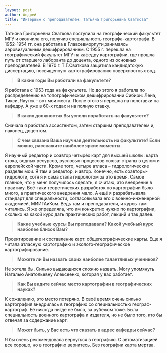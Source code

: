 ```yaml
---
layout: post
author: Андрей
title: "Интервью с преподавателем: Татьяна Григорьевна Сваткова"
---
```

Татьяна Григорьевна Сваткова поступила на географический факультет МГУ и окончила его, получив специальность географа-картографа. В 1952-1954 гг. она работала в Главсевморпути,занимаясь аэровизуальным дешифрированием. С 1955 г. перешла на географический   факультет МГУ на кафедру картографии, где прошла путь от старшего лаборанта до доцента, одного из основных преподавателей. В 1970 г. Т.Г.Сваткова защитила кандидатскую диссертацию, посвященную картографированию поверхностных вод. 

> **В какие годы Вы работали на факультете?**

Я работала с 1953 года на факультете. Но до этого я работала по распределению на топографическом дешифрировании Сибири: Лена, Тикси, Якутск – вот мои места. После этого я перешла на полставки на кафедру. А уже в 60-х годах и на полную ставку.

> **В каких должностях Вы успели поработать на факультете?**

Сначала я работала ассистентом, затем старшим преподавателем и, наконец, доцентом.

> **С чем связана Ваша научная деятельность на факультете? Если можно, расскажите наиболее яркие моменты.**

Я научный редактор и соавтор четырёх карт для высшей школы: карта стока, водных ресурсов, русловых процессов союза: страны в целом и европейской части. Кроме того, четыре атласа – гидрологические разделы мои. Я там и редактор, и автор. Конечно, есть соавторы-гидрологи, хотя я и сама стала гидрологом за это время. Самое главное, что у меня получилось сделать, я считаю, это внедрение в практику. Всё-таки теоретических разработок по картографии было много, а практического внедрения мало. А ещё я разрабатывала стандарт для специальности, согласовывала его с военно-инженерной академией, МИИГАиКом. Ведь там и преподаватели, и курсы там читались. Я же определяла, что им конкретно нужно по картографии, сколько на какой курс дать практических работ, лекций и так далее.

> **Какие учебные курсы Вы преподавали? Какой учебный курс наиболее близок Вам?**

Проектирование и составление карт: общегеографические карты. Еще я читала атласную картографию и эколого-географическое картографирование.

> **Можете ли Вы назвать своих наиболее талантливых учеников?**

Не хотела бы. Сильно выдающихся сложно назвать. Могу упомянуть Наталью Анатольевну Алексеенко, которая у вас работает.

> **Как Вы видите сейчас место картографии в географических науках?**

К сожалению, это место потеряно. В своё время очень сильно картография внедрилась в географию со специальностью географ-картограф. Её никогда нигде не было, за рубежом тоже. Была специальность военного картографа и издателя, но не было того, кто бы отвечал за содержание карт.

> **Может быть, у Вас есть что сказать в адрес кафедры сейчас?**

Я бы очень рекомендовала вернуться в географию. С автоматизацией все хорошо, но в географию вернитесь. Без географии карта мертва.